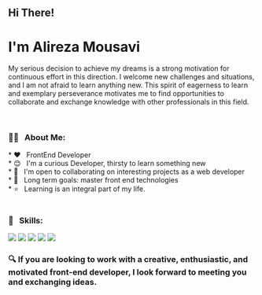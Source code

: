 <h2>Hi There!</h2>
<h1>I'm Alireza Mousavi</h1>
<p>My serious decision to achieve my dreams is a strong motivation for continuous effort in this direction. I welcome new challenges and situations, and I am not afraid to learn anything new.
This spirit of eagerness to learn and exemplary perseverance motivates me to find opportunities to collaborate and exchange knowledge with other professionals in this field.</p>
<br/>

<h3>👩‍💻 &nbsp; About Me:</h3>
* ❤ &nbsp; FrontEnd Developer
<br/>
* 😊 &nbsp; I'm a curious Developer, thirsty to learn something new
<br/>
* 🤝 &nbsp; I'm open to collaborating on interesting projects as a web developer
<br/>
* 🚩 &nbsp; Long term goals: master front end technologies
<br/>
* ⭐ &nbsp; Learning is an integral part of my life.

<br/>
<br/>

  <h3>🔧 &nbsp; Skills:</h3>
  <img src="https://img.shields.io/badge/-HTML5-333333?style=flat&logo=HTML5" />
  <img src="https://img.shields.io/badge/-CSS3-333333?style=flat&logo=CSS3&logoColor=1572B6" />
  <img src="https://img.shields.io/badge/tailwindcss-0F172A?&logo=tailwindcss" />
  <img src="https://shields.io/badge/JavaScript-333333?logo=JavaScript&style=flat" />
  <img src="https://shields.io/badge/React-333333?logo=react&style=flat" />
 

<h3>🔍 If you are looking to work with a creative, enthusiastic, and motivated front-end developer, I look forward to meeting you and exchanging ideas.</h3>
